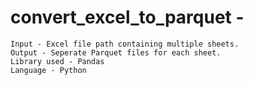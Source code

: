 # convert_excel_to_parquet - 

	Input - Excel file path containing multiple sheets.
	Output - Seperate Parquet files for each sheet.
	Library used - Pandas
	Language - Python
